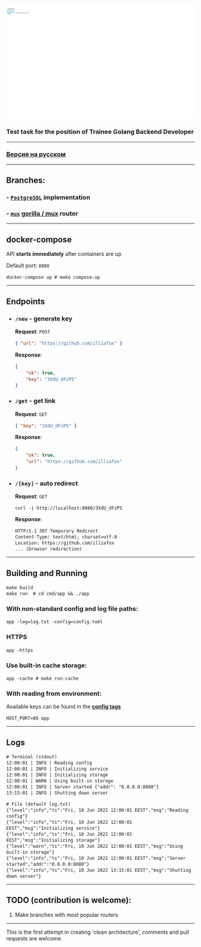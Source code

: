 ![Logo](./logo.svg)

### Test task for the position of Trainee Golang Backend Developer

---

### [Версия на русском](./russian.md)

---

## Branches:

### - [`PostgreSQL`](https://github.com/illiafox/url-short-api/tree/pg) implementation
### - [`mux`](https://github.com/illiafox/url-short-api/tree/mux)  [gorilla / mux](https://github.com/gorilla/mux) router

--- 

## docker-compose

API **starts immediately** after containers are up

Default port: `8080`

```shell
docker-compose up # make compose-up
```

---

## Endpoints

- ### `/new` - generate key
  **Request**: `POST`
    ```json
    { "url": "https://github.com/illiafox" }
    ```
  **Response**:
    ```json
    {
        "ok": true,
        "key": "3XdU_dFzP5"
    }
    ```

- ### `/get` - get link
  **Request**: `GET`
    ```json
    { "key": "3XdU_dFzP5" }
    ```
  **Response**:
    ```json
    {
        "ok": true,
        "url": "https://github.com/illiafox"
    }
    ```
- ### `/[key]` - auto redirect
  **Request**: `GET`
    ```shell
    curl -i http://localhost:8080/3XdU_dFzP5
    ```
  **Response**:
    ```shell
    HTTP/1.1 307 Temporary Redirect
    Content-Type: text/html; charset=utf-8
    Location: https://github.com/illiafox
    ... (browser redirection)
    ```

---

## Building and Running

```shell
make build
make run  # cd cmd/app && ./app
```

### With non-standard config and log file paths:
```shell
app -log=log.txt -config=config.toml
```

### HTTPS
```shell
app -https
```

### Use built-in cache storage:
```shell
app -cache # make run-cache
```

### With reading from environment:
Available keys can be found in the **[config tags](app/internal/config/struct.go)**
```shell
HOST_PORT=80 app
```

--- 

## Logs

```shell
# Terminal (stdout)
12:00:01 | INFO | Reading config
12:00:01 | INFO | Initializing service
12:00:01 | INFO | Initializing storage
12:00:01 | WARN | Using built-in storage
12:00:01 | INFO | Server started {"addr": "0.0.0.0:8080"}
13:15:01 | INFO | Shutting down server
```
```shell
# File (default log.txt)
{"level":"info","ts":"Fri, 10 Jun 2022 12:00:01 EEST","msg":"Reading config"}
{"level":"info","ts":"Fri, 10 Jun 2022 12:00:01 EEST","msg":"Initializing service"}
{"level":"info","ts":"Fri, 10 Jun 2022 12:00:01 EEST","msg":"Initializing storage"}
{"level":"warn","ts":"Fri, 10 Jun 2022 12:00:01 EEST","msg":"Using built-in storage"}
{"level":"info","ts":"Fri, 10 Jun 2022 12:00:01 EEST","msg":"Server started","addr":"0.0.0.0:8080"}
{"level":"info","ts":"Fri, 10 Jun 2022 13:15:01 EEST","msg":"Shutting down server"}
```

---

## TODO (contribution is welcome):
1. Make branches with most popular routers

---

This is the first attempt in creating 'clean architecture', comments and pull requests are welcome.
